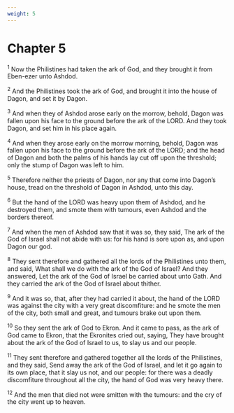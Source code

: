 ```yaml
---
weight: 5
---
```


# Chapter 5

<sup>1</sup> Now the Philistines had taken the ark of God, and they brought it from Eben-ezer unto Ashdod. 

<sup>2</sup> And the Philistines took the ark of God, and brought it into the house of Dagon, and set it by Dagon. 

<sup>3</sup> And when they of Ashdod arose early on the morrow, behold, Dagon was fallen upon his face to the ground before the ark of the LORD. And they took Dagon, and set him in his place again. 

<sup>4</sup> And when they arose early on the morrow morning, behold, Dagon was fallen upon his face to the ground before the ark of the LORD; and the head of Dagon and both the palms of his hands lay cut off upon the threshold; only the stump of Dagon was left to him. 

<sup>5</sup> Therefore neither the priests of Dagon, nor any that come into Dagon’s house, tread on the threshold of Dagon in Ashdod, unto this day. 

<sup>6</sup> But the hand of the LORD was heavy upon them of Ashdod, and he destroyed them, and smote them with tumours, even Ashdod and the borders thereof. 

<sup>7</sup> And when the men of Ashdod saw that it was so, they said, The ark of the God of Israel shall not abide with us: for his hand is sore upon as, and upon Dagon our god. 

<sup>8</sup> They sent therefore and gathered all the lords of the Philistines unto them, and said, What shall we do with the ark of the God of Israel? And they answered, Let the ark of the God of Israel be carried about unto Gath. And they carried the ark of the God of Israel about thither. 

<sup>9</sup> And it was so, that, after they had carried it about, the hand of the LORD was against the city with a very great discomfiture: and he smote the men of the city, both small and great, and tumours brake out upon them. 

<sup>10</sup> So they sent the ark of God to Ekron. And it came to pass, as the ark of God came to Ekron, that the Ekronites cried out, saying, They have brought about the ark of the God of Israel to us, to slay us and our people. 

<sup>11</sup> They sent therefore and gathered together all the lords of the Philistines, and they said, Send away the ark of the God of Israel, and let it go again to its own place, that it slay us not, and our people: for there was a deadly discomfiture throughout all the city, the hand of God was very heavy there. 

<sup>12</sup> And the men that died not were smitten with the tumours: and the cry of the city went up to heaven. 


